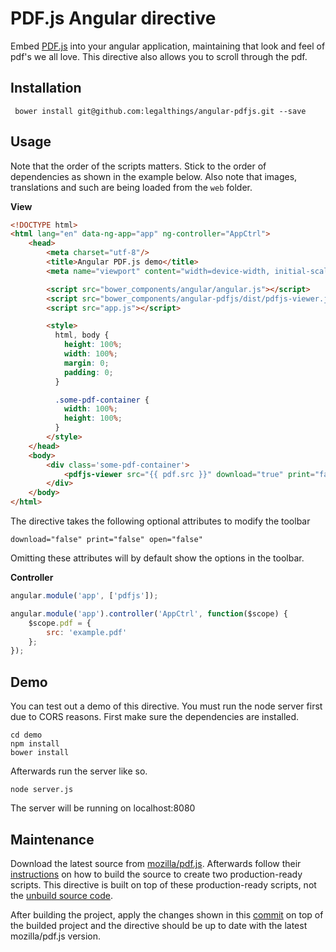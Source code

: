 # PDF.js Angular directive

Embed [PDF.js](https://mozilla.github.io/pdf.js/) into your angular application, maintaining that look and feel of pdf's we all love. This directive also allows you to scroll through the pdf.  


## Installation

     bower install git@github.com:legalthings/angular-pdfjs.git --save


## Usage

Note that the order of the scripts matters. Stick to the order of dependencies as shown in the example below.
Also note that images, translations and such are being loaded from the `web` folder.

**View**
```html
<!DOCTYPE html>
<html lang="en" data-ng-app="app" ng-controller="AppCtrl">
    <head>
        <meta charset="utf-8"/>
        <title>Angular PDF.js demo</title>
        <meta name="viewport" content="width=device-width, initial-scale=1">

        <script src="bower_components/angular/angular.js"></script>
        <script src="bower_components/angular-pdfjs/dist/pdfjs-viewer.js"></script>
        <script src="app.js"></script>

        <style>
          html, body {
            height: 100%;
            width: 100%;
            margin: 0;
            padding: 0;
          }

          .some-pdf-container {
            width: 100%;
            height: 100%;
          }
        </style>
    </head>
    <body>
        <div class='some-pdf-container'>
            <pdfjs-viewer src="{{ pdf.src }}" download="true" print="false" open="false"></pdfjs-viewer>
        </div>
    </body>
</html>
```

The directive takes the following optional attributes to modify the toolbar

    download="false" print="false" open="false"

Omitting these attributes will by default show the options in the toolbar.

**Controller**
```js
angular.module('app', ['pdfjs']);

angular.module('app').controller('AppCtrl', function($scope) {
    $scope.pdf = {
        src: 'example.pdf'
    };
});
```

## Demo

You can test out a demo of this directive. You must run the node server first due to CORS reasons. First make sure the dependencies are installed.

    cd demo
    npm install
    bower install

Afterwards run the server like so.

    node server.js

The server will be running on localhost:8080

## Maintenance

Download the latest source from [mozilla/pdf.js](https://github.com/mozilla/pdf.js/releases/latest).
Afterwards follow their [instructions](https://github.com/mozilla/pdf.js#building-pdfjs) on how to build the source to create two production-ready scripts. This directive is built on top of these production-ready scripts, not the [unbuild source code](https://github.com/mozilla/pdf.js).

After building the project, apply the changes shown in this [commit](https://github.com/legalthings/angular-pdfjs/commit/bb2fc1614e68d83120239de6531499ded7a001da) on top of the builded project and the directive should be up to date with the latest mozilla/pdf.js version.

